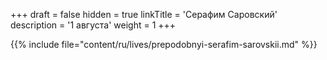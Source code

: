 +++
draft = false
hidden = true
linkTitle = 'Серафим Саровский'
description = '1 августа'
weight = 1
+++

{{% include file="content/ru/lives/prepodobnyi-serafim-sarovskii.md" %}}
